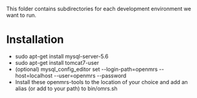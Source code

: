This folder contains subdirectories for each development environment we want to run.

# Installation

* sudo apt-get install mysql-server-5.6
* sudo apt-get install tomcat7-user
* (optional) mysql_config_editor set --login-path=openmrs --host=localhost --user=openmrs --password
* Install these openmrs-tools to the location of your choice and add an alias (or add to your path) to bin/omrs.sh
